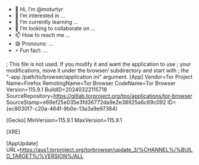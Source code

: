 - 👋 Hi, I’m @moturtyr
- 👀 I’m interested in ...
- 🌱 I’m currently learning ...
- 💞️ I’m looking to collaborate on ...
- 📫 How to reach me ...
- 😄 Pronouns: ...
- ⚡ Fun fact: ...

<!---
moturtyr/moturtyr is a ✨ special ✨ repository because its `README.md` (this file) appears on your GitHub profile.
You can click the Preview link to take a look at your changes.
--->
; This file is not used. If you modify it and want the application to use
; your modifications, move it under the browser/ subdirectory and start with
; the "-app /path/to/browser/application.ini" argument.
[App]
Vendor=Tor Project
Name=Firefox
RemotingName=Tor Browser
CodeName=Tor Browser
Version=115.9.1
BuildID=20240322115718
SourceRepository=https://gitlab.torproject.org/tpo/applications/tor-browser
SourceStamp=e69ef25e035e3fd36772da9e2e38925a6c69c092
ID={ec8030f7-c20a-464f-9b0e-13a3a9e97384}

[Gecko]
MinVersion=115.9.1
MaxVersion=115.9.1

[XRE]


[AppUpdate]
URL=https://aus1.torproject.org/torbrowser/update_3/%CHANNEL%/%BUILD_TARGET%/%VERSION%/ALL

